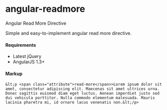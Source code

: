 angular-readmore
================

Angular Read More Directive

Simple and easy-to-implement angular read more directive.

#### Requirements
 
+ Latest jQuery
+ AngularJS 1.3+
 

#### Markup  
    &lt;p <span class="attribute">read-more</span>>Lorem ipsum dolor sit amet, consectetur adipiscing elit. Maecenas sit amet ultrices urna. Donec sagittis euismod diam eget luctus. Aenean imperdiet justo sed dui vehicula porttitor. Nulla commodo elementum malesuada. Mauris lacinia pharetra mi, id ornare lacus venenatis non.&lt;/p>

